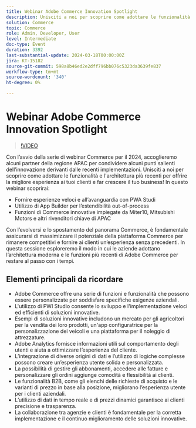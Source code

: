 ```yaml
---
title: Webinar Adobe Commerce Innovation Spotlight
description: Unisciti a noi per scoprire come adottare le funzionalità e l’architettura più recenti per offrire la migliore esperienza ai tuoi clienti e far crescere il tuo business!In questo webinar.
solution: Commerce
topic: Commerce
role: Admin, Developer, User
level: Intermediate
doc-type: Event
duration: 3392
last-substantial-update: 2024-03-18T00:00:00Z
jira: KT-15182
source-git-commit: 598a8b46ed2e2dff796bb076c5323da3639fe837
workflow-type: tm+mt
source-wordcount: '340'
ht-degree: 0%

---
```



# Webinar Adobe Commerce Innovation Spotlight

>[!VIDEO](https://video.tv.adobe.com/v/3427965/?learn=on)

Con l’avvio della serie di webinar Commerce per il 2024, accoglieremo alcuni partner della regione APAC per condividere alcuni punti salienti dell’innovazione derivanti dalle recenti implementazioni. Unisciti a noi per scoprire come adottare le funzionalità e l&#39;architettura più recenti per offrire la migliore esperienza ai tuoi clienti e far crescere il tuo business!
In questo webinar scoprirai:

* Fornire esperienze veloci e all’avanguardia con PWA Studi
* Utilizzo di App Builder per l’estendibilità out-of-process
* Funzioni di Commerce innovative impiegate da Miter10, Mitsubishi Motors e altri rivenditori chiave di APAC

Con l’evolversi e lo spostamento del panorama Commerce, è fondamentale assicurarsi di massimizzare il potenziale della piattaforma Commerce per rimanere competitivi e fornire ai clienti un’esperienza senza precedenti. In questa sessione esploreremo il modo in cui le aziende adottano l’architettura moderna e le funzioni più recenti di Adobe Commerce per restare al passo con i tempi.

## Elementi principali da ricordare

* Adobe Commerce offre una serie di funzioni e funzionalità che possono essere personalizzate per soddisfare specifiche esigenze aziendali.
* L&#39;utilizzo di PWI Studio consente lo sviluppo e l&#39;implementazione veloci ed efficienti di soluzioni innovative.
* Esempi di soluzioni innovative includono un mercato per gli agricoltori per la vendita dei loro prodotti, un&#39;app configuratrice per la personalizzazione dei veicoli e una piattaforma per il noleggio di attrezzature.
* Adobe Analytics fornisce informazioni utili sul comportamento degli utenti e aiuta a ottimizzare l’esperienza del cliente.
* L’integrazione di diverse origini di dati e l’utilizzo di logiche complesse possono creare un’esperienza utente solida e personalizzata.
* La possibilità di gestire gli abbonamenti, accedere alle fatture e personalizzare gli ordini aggiunge comodità e flessibilità ai clienti.
* Le funzionalità B2B, come gli elenchi delle richieste di acquisto e le varianti di prezzo in base alla posizione, migliorano l’esperienza utente per i clienti aziendali.
* L’utilizzo di dati in tempo reale e di prezzi dinamici garantisce ai clienti precisione e trasparenza.
* La collaborazione tra agenzie e clienti è fondamentale per la corretta implementazione e il continuo miglioramento delle soluzioni innovative.